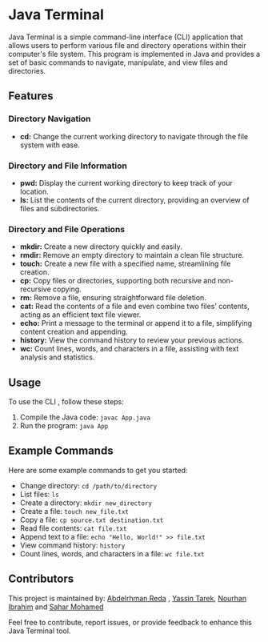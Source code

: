 # Java Terminal

Java Terminal is a simple command-line interface (CLI) application that allows users to perform various file and directory operations within their computer's file system. This program is implemented in Java and provides a set of basic commands to navigate, manipulate, and view files and directories.

## Features

### Directory Navigation
- **cd:** Change the current working directory to navigate through the file system with ease.

### Directory and File Information
- **pwd:** Display the current working directory to keep track of your location.
- **ls:** List the contents of the current directory, providing an overview of files and subdirectories.

### Directory and File Operations
- **mkdir:** Create a new directory quickly and easily.
- **rmdir:** Remove an empty directory to maintain a clean file structure.
- **touch:** Create a new file with a specified name, streamlining file creation.
- **cp:** Copy files or directories, supporting both recursive and non-recursive copying.
- **rm:** Remove a file, ensuring straightforward file deletion.
- **cat:** Read the contents of a file and even combine two files' contents, acting as an efficient text file viewer.
- **echo:** Print a message to the terminal or append it to a file, simplifying content creation and appending.
- **history:** View the command history to review your previous actions.
- **wc:** Count lines, words, and characters in a file, assisting with text analysis and statistics.

## Usage

To use the CLI , follow these steps:

1. Compile the Java code: `javac App.java`
2. Run the program: `java App`

## Example Commands

Here are some example commands to get you started:

- Change directory: `cd /path/to/directory`
- List files: `ls`
- Create a directory: `mkdir new_directory`
- Create a file: `touch new_file.txt`
- Copy a file: `cp source.txt destination.txt`
- Read file contents: `cat file.txt`
- Append text to a file: `echo "Hello, World!" >> file.txt`
- View command history: `history`
- Count lines, words, and characters in a file: `wc file.txt`

## Contributors

This project is maintained by: [Abdelrhman Reda](https://github.com/AbdelrhmanReda17) , [Yassin Tarek](https://github.com/YassinTarekHelmy), [Nourhan Ibrahim](https://github.com/nouribrahem) and [Sahar Mohamed](https://github.com/SaharMFR)

Feel free to contribute, report issues, or provide feedback to enhance this Java Terminal tool.

